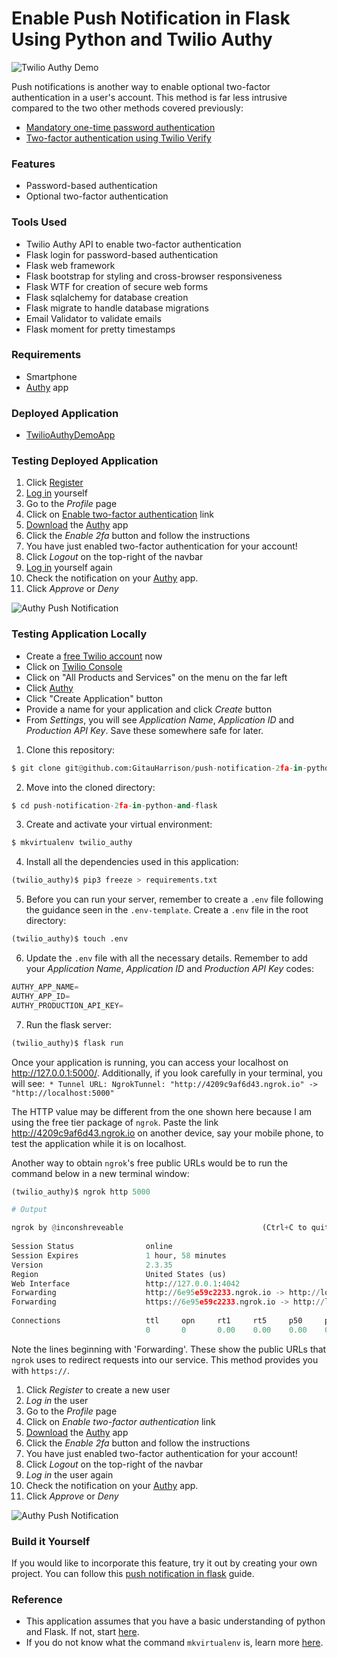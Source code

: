 # Enable Push Notification in Flask Using Python and Twilio Authy

![Twilio Authy Demo](app/static/images/push_notification.gif)

Push notifications is another way to enable optional two-factor authentication in a user's account. This method is far less intrusive compared to the two other methods covered previously:

* [Mandatory one-time password authentication](https://github.com/GitauHarrison/how-to-implement-time-based-two-factor-auth-in-flask)
* [Two-factor authentication using Twilio Verify](https://github.com/GitauHarrison/twilio-verify-2fa-implementation-in-flask)

### Features

* Password-based authentication
* Optional two-factor authentication

### Tools Used

* Twilio Authy API to enable two-factor authentication
* Flask login for password-based authentication
* Flask web framework
* Flask bootstrap for styling and cross-browser responsiveness
* Flask WTF for creation of secure web forms
* Flask sqlalchemy for database creation
* Flask migrate to handle database migrations
* Email Validator to validate emails
* Flask moment for pretty timestamps

### Requirements
* Smartphone
* [Authy](https://authy.com/) app

### Deployed Application

* [TwilioAuthyDemoApp](https://push-notifications-2fa.herokuapp.com/)

### Testing Deployed Application

1. Click [Register](https://push-notifications-2fa.herokuapp.com/auth/register)
2. [Log in](https://push-notifications-2fa.herokuapp.com/auth/login?next=%2F) yourself
3. Go to the _Profile_ page
4. Click on [Enable two-factor authentication](https://push-notifications-2fa.herokuapp.com/auth/2fa/enable) link
5. [Download](https://authy.com/download/) the [Authy](https://authy.com/) app
6. Click the _Enable 2fa_ button and follow the instructions
7. You have just enabled two-factor authentication for your account!
8. Click _Logout_ on the top-right of the navbar
9. [Log in](https://push-notifications-2fa.herokuapp.com/auth/login?next=%2F) yourself again
10. Check the notification on your [Authy](https://authy.com/) app.
11. Click _Approve_ or _Deny_

![Authy Push Notification](app/static/images/notification.png)

### Testing Application Locally

* Create a [free Twilio account](https://www.twilio.com/try-twilio?promo=WNPWrR) now
* Click on [Twilio Console](https://www.twilio.com/console)
* Click on "All Products and Services" on the menu on the far left
* Click [Authy](https://www.twilio.com/console/authy)
* Click  "Create Application" button
* Provide a name for your application and click _Create_ button
* From _Settings_, you will see _Application Name_, _Application ID_ and _Production API Key_. Save these somewhere safe for later.

1. Clone this repository:

```python
$ git clone git@github.com:GitauHarrison/push-notification-2fa-in-python-and-flask.git
```

2. Move into the cloned directory:

```python
$ cd push-notification-2fa-in-python-and-flask
```

3. Create and activate your virtual environment:

```python
$ mkvirtualenv twilio_authy
```

4. Install all the dependencies used in this application:

```python
(twilio_authy)$ pip3 freeze > requirements.txt
```

5. Before you can run your server, remember to create a `.env` file following the guidance seen in the `.env-template`. Create a `.env` file in the root directory:

```python
(twilio_authy)$ touch .env
```

6. Update the `.env` file with all the necessary details. Remember to add your _Application Name_, _Application ID_ and _Production API Key_ codes:

```python
AUTHY_APP_NAME=
AUTHY_APP_ID=
AUTHY_PRODUCTION_API_KEY=
```

7. Run the flask server:

```python
(twilio_authy)$ flask run
```

Once your application is running, you can access your localhost on http://127.0.0.1:5000/. Additionally, if you look carefully in your terminal, you will see:` * Tunnel URL: NgrokTunnel: "http://4209c9af6d43.ngrok.io" -> "http://localhost:5000"`

The HTTP value may be different from the one shown here because I am using the free tier package of `ngrok`. Paste the link http://4209c9af6d43.ngrok.io on another device, say your mobile phone, to test the application while it is on localhost.

Another way to obtain `ngrok`'s free public URLs would be to run the command below in a new terminal window:

```python
(twilio_authy)$ ngrok http 5000

# Output

ngrok by @inconshreveable                               (Ctrl+C to quit)
                                                                        
Session Status                online                                    
Session Expires               1 hour, 58 minutes                        
Version                       2.3.35                                    
Region                        United States (us)                        
Web Interface                 http://127.0.0.1:4042                     
Forwarding                    http://6e95e59c2233.ngrok.io -> http://loc
Forwarding                    https://6e95e59c2233.ngrok.io -> http://lo
                                                                        
Connections                   ttl     opn     rt1     rt5     p50     p9
                              0       0       0.00    0.00    0.00    0.
```

Note the lines beginning with 'Forwarding'. These show the public URLs that `ngrok` uses to redirect requests into our service. This method provides you with `https://`.

1. Click _Register_ to create a new user
2. _Log in_ the user
3. Go to the _Profile_ page
4. Click on _Enable two-factor authentication_ link
5. [Download](https://authy.com/download/) the [Authy](https://authy.com/) app
6. Click the _Enable 2fa_ button and follow the instructions
7. You have just enabled two-factor authentication for your account!
8. Click _Logout_ on the top-right of the navbar
9. _Log in_ the user again
10. Check the notification on your [Authy](https://authy.com/) app.
11. Click _Approve_ or _Deny_

![Authy Push Notification](app/static/images/notification.png)

### Build it Yourself

If you would like to incorporate this feature, try it out by creating your own project. You can follow this [push notification in flask](https://github.com/GitauHarrison/notes/blob/master/two_factor_authentication/twilio_authy.md) guide.

### Reference

* This application assumes that you have a basic understanding of python and Flask. If not, start [here](https://github.com/GitauHarrison/notes/blob/master/web_development/personal_blog/personal_blog.md).
* If you do not know what the command `mkvirtualenv` is, learn more [here](https://github.com/GitauHarrison/notes/blob/master/virtualenvwrapper_setup.md).